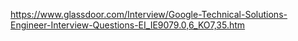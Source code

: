 https://www.glassdoor.com/Interview/Google-Technical-Solutions-Engineer-Interview-Questions-EI_IE9079.0,6_KO7,35.htm
